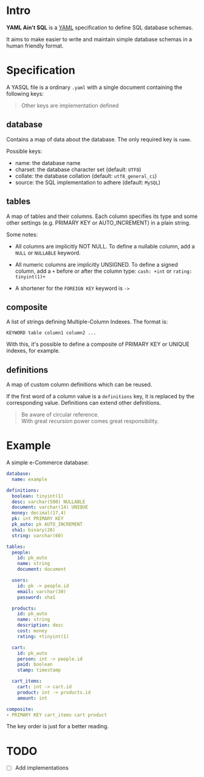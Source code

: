 # Intro

**YAML Ain't SQL** is a [YAML] specification to define SQL database schemas.

It aims to make easier to write and maintain simple database schemas in a human
friendly format.


# Specification

A YASQL file is a ordinary `.yaml` with a single document containing the
following keys:

> Other keys are implementation defined


## database

Contains a map of data about the database. The only required key is `name`.

Possible keys:

- name: the database name
- charset: the database character set (default: `UTF8`)
- collate: the database collation (default: `utf8_general_ci`)
- source: the SQL implementation to adhere (default: `MySQL`)


## tables

A map of tables and their columns. Each column specifies its type and some other
settings (e.g. PRIMARY KEY or AUTO_INCREMENT) in a plain string.

Some notes:

- All columns are implicitly NOT NULL. To define a nullable column, add a `NULL`
  or `NULLABLE` keyword.

- All numeric columns are implicitly UNSIGNED. To define a signed column, add a
  `+` before or after the column type: `cash: +int` or `rating: tinyint(1)+`

- A shortener for the `FOREIGN KEY` keyword is `->`


## composite

A list of strings defining Multiple-Column Indexes. The format is:

`KEYWORD table column1 column2 ...`

With this, it's possible to define a composite of PRIMARY KEY or UNIQUE indexes,
for example.


## definitions

A map of custom column definitions which can be reused.

If the first word of a column value is a `definitions` key, it is replaced by
the corresponding value. Definitions can extend other definitions.

> Be aware of circular reference.  
> With great recursion power comes great responsibility.


# Example

A simple e-Commerce database:

```yaml
database:
  name: example

definitions:
  boolean: tinyint(1)
  desc: varchar(500) NULLABLE
  document: varchar(14) UNIQUE
  money: decimal(17,4)
  pk: int PRIMARY KEY
  pk_auto: pk AUTO_INCREMENT
  sha1: binary(20)
  string: varchar(60)

tables:
  people:
    id: pk_auto
    name: string
    document: document

  users:
    id: pk -> people.id
    email: varchar(30)
    password: sha1

  products:
    id: pk_auto
    name: string
    description: desc
    cost: money
    rating: +tinyint(1)

  cart:
    id: pk_auto
    person: int -> people.id
    paid: boolean
    stamp: timestamp

  cart_items:
    cart: int -> cart.id
    product: int -> products.id
    amount: int

composite:
- PRIMARY KEY cart_items cart product
```

The key order is just for a better reading.


# TODO

- [ ] Add implementations


[YAML]: http://yaml.org/

